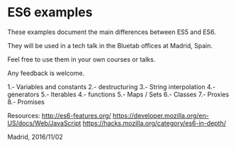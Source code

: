 # ES6 examples

These examples document the main differences between ES5 and ES6.

They will be used in a tech talk in the Bluetab offices at Madrid, Spain.

Feel free to use them in your own courses or talks.

Any feedback is welcome.

1.- Variables and constants
2.- destructuring
3.- String interpolation
4.- generators
5.- Iterables
4.- functions
5.- Maps / Sets
6.- Classes
7.- Proxies
8.- Promises

Resources:
http://es6-features.org/
https://developer.mozilla.org/en-US/docs/Web/JavaScript
https://hacks.mozilla.org/category/es6-in-depth/

Madrid, 2016/11/02
